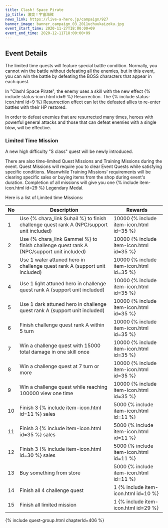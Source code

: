 ```yaml
---
title: Clash! Space Pirate
jp_title: 激突！宇宙海賊
news_link: https://live-a-hero.jp/campaign/927
banner_image: banner_campaign_03_2011uchuukaizoku.jpg 
event_start_time: 2020-11-27T18:00:00+09
event_end_time: 2020-12-11T18:00:00+09
---
```


## Event Details

The limited time quests will feature special battle condition. Normally, you cannot win the battle without defeating all the enemies, but in this event, you can win the battle by defeating the BOSS characters that appear in each quest.

In "Clash! Space Pirate", the enemy uses a skill with the new effect {% include status-icon.html id=9 %} Resurrection.
The {% include status-icon.html id=9 %} Resurrection effect can let the defeated allies to re-enter battles with their HP restored.

In order to defeat enemies that are resurrected many times, heroes with powerful general attacks and those that can defeat enemies with a single blow, will be effective. 

### Limited Time Mission

A new high difficulty "S class" quest will be newly introduced. 

There are also time-limited Quest Missions and Training Missions during the event. Quest Missions will require you to clear Event Quests while satisfying specific conditions. Meanwhile Training Missions' requirements will be clearing specific sales or buying items from the shop during event's duration. Completion of all missions will give you one {% include item-icon.html id=29 %} Legendary Medal. 

Here is a list of Limited time Missions:

| No  | Description      | Rewards      |
|----|-----------------------------------------------------------|----------------|
| 1  | Use {% chara_link Suhail %} to finish challenge quest rank A (NPC/support unit included)| 10000 {% include item-icon.html id=35 %}    |
| 2  | Use {% chara_link Gammei %} to finish challenge quest rank A (NPC/support unit included)| 10000 {% include item-icon.html id=35 %}     |
| 3  | Use 1 water attuned hero in challenge quest rank A (support unit included)       | 10000 {% include item-icon.html id=35 %}    |
| 4  | Use 1 light attuned hero in challenge quest rank A (support unit included)      | 10000 {% include item-icon.html id=35 %}      |
| 5  | Use 1 dark attuned hero in challenge quest rank A (support unit included)        | 10000 {% include item-icon.html id=35 %}     |
| 6  | Finish challenge quest rank A within 5 turn               | 10000 {% include item-icon.html id=35 %}       |
| 7  | Win a challenge quest with 15000 total damage in one skill once| 10000 {% include item-icon.html id=35 %}    |
| 8  | Win a challenge quest at 7 turn or more               | 10000 {% include item-icon.html id=35 %}     |
| 9  | Win a challenge quest while reaching 100000 view one time | 10000 {% include item-icon.html id=35 %}     |
| 10 | Finish 3 {% include item-icon.html id=11 %} sales         | 5000 {% include item-icon.html id=11 %}  |
| 11 | Finish 3 {% include item-icon.html id=35 %} sales         | 5000 {% include item-icon.html id=11 %} |
| 12 | Finish 3 {% include item-icon.html id=30 %} sales         | 5000 {% include item-icon.html id=11 %} |
| 13 | Buy something from store                                  | 5000 {% include item-icon.html id=11 %} |
| 14 | Finish all 4 challenge quest                              | 1 {% include item-icon.html id=10 %}   |
| 15 | Finish all limited mission                                | 1 {% include item-icon.html id=29 %} |

{% include quest-group.html chapterId=406 %}
